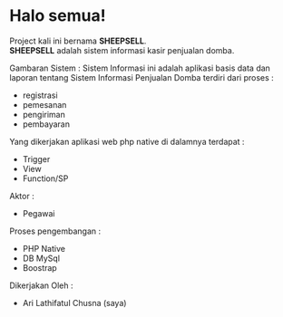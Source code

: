 # Halo semua! 

Project kali ini bernama **SHEEPSELL**.\
**SHEEPSELL** adalah sistem informasi kasir penjualan domba. 

Gambaran Sistem :
Sistem Informasi ini adalah aplikasi basis data dan laporan tentang Sistem Informasi Penjualan
Domba terdiri dari proses :
- registrasi 
- pemesanan
- pengiriman
- pembayaran

Yang dikerjakan aplikasi web php native di dalamnya terdapat :
- Trigger
- View
- Function/SP

Aktor :
- Pegawai

Proses pengembangan :
- PHP Native
- DB MySql
- Boostrap

Dikerjakan Oleh :
- Ari Lathifatul Chusna (saya) 


